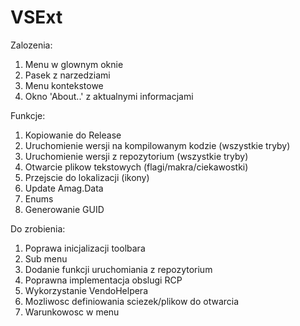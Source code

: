 # VSExt

Zalozenia:
1. Menu w glownym oknie
2. Pasek z narzedziami
3. Menu kontekstowe
4. Okno 'About..' z aktualnymi informacjami

Funkcje:
1. Kopiowanie do Release
2. Uruchomienie wersji na kompilowanym kodzie (wszystkie tryby)
3. Uruchomienie wersji z repozytorium (wszystkie tryby)
4. Otwarcie plikow tekstowych (flagi/makra/ciekawostki)
5. Przejscie do lokalizacji (ikony)
6. Update Amag.Data
7. Enums
8. Generowanie GUID

Do zrobienia:
1. Poprawa inicjalizacji toolbara
2. Sub menu
4. Dodanie funkcji uruchomiania z repozytorium
5. Poprawna implementacja obslugi RCP
6. Wykorzystanie VendoHelpera
8. Mozliwosc definiowania sciezek/plikow do otwarcia
9. Warunkowosc w menu